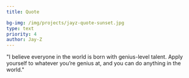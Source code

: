 ```yaml
---
title: Quote

bg-img: /img/projects/jayz-quote-sunset.jpg
type: text
priority: 4
author: Jay-Z
---
```

"I believe everyone in the world is born with genius-level talent. Apply yourself to whatever you’re genius at, and you can do anything in the world."
